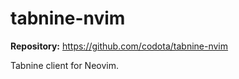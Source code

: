 # tabnine-nvim

**Repository:** <https://github.com/codota/tabnine-nvim>

Tabnine client for Neovim.

<!-- vim: set ft=markdown: -->